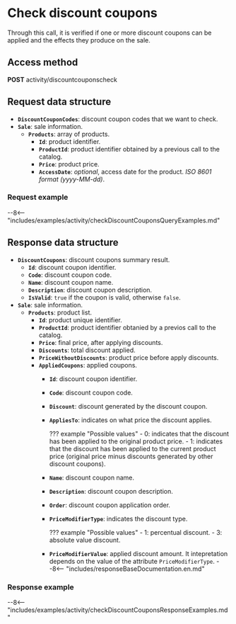 # Check discount coupons

Through this call, it is verified if one or more discount coupons can be applied and the effects they produce on the sale.

## Access method

**POST** activity/discountcouponscheck

## Request data structure

- **`DiscountCouponCodes`**: discount coupon codes that we want to check.
- **`Sale`**: sale information.
    - **`Products`**: array of products.
        - **`Id`**: product identifier.
        - **`ProductId`**: product identifier obtained by a previous call to the catalog.
        - **`Price`**: product price.
        - **`AccessDate`**: *optional*, access date for the product. *ISO 8601 format (yyyy-MM-dd)*.

### Request example

--8<-- "includes/examples/activity/checkDiscountCouponsQueryExamples.md"

## Response data structure

- **`DiscountCoupons`**: discount coupons summary result.
    - **`Id`**: discount coupon identifier.
    - **`Code`**: discount coupon code.
    - **`Name`**: discount coupon name.
    - **`Description`**: discount coupon description.
    - **`IsValid`**: `true` if the coupon is valid, otherwise `false`.
- **`Sale`**: sale information.
    - **`Products`**: product list.
        - **`Id`**: product unique identifier.
        - **`ProductId`**: product identifier obtanied by a previos call to the catalog.
        - **`Price`**: final price, after applying discounts.
        - **`Discounts`**: total discount applied.
        - **`PriceWithoutDiscounts`**: product price before apply discounts.
        - **`AppliedCoupons`**: applied coupons.
            - **`Id`**: discount coupon identifier.
            - **`Code`**: discount coupon code.
            - **`Discount`**: discount generated by the discount coupon.
            - **`AppliesTo`**: indicates on what price the discount applies.

                ??? example "Possible values"
                    - 0: indicates that the discount has been applied to the original product price.
                    - 1: indicates that the discount has been applied to the current product price (original price minus discounts generated by other discount coupons).

            - **`Name`**: discount coupon name.
            - **`Description`**: discount coupon description.
            - **`Order`**: discount coupon application order.
            - **`PriceModifierType`**: indicates the discount type.

                ??? example "Possible values"
                    - 1: percentual discount.
                    - 3: absolute value discount.

            - **`PriceModifierValue`**: applied discount amount. It intepretation depends on the value of the attribute `PriceModifierType`.
--8<-- "includes/responseBaseDocumentation.en.md"

### Response example

--8<-- "includes/examples/activity/checkDiscountCouponsResponseExamples.md"
